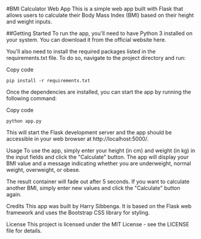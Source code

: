 #BMI Calculator Web App
This is a simple web app built with Flask that allows users to calculate their Body Mass Index (BMI) based on their height and weight inputs.

##Getting Started
To run the app, you'll need to have Python 3 installed on your system. You can download it from the official website here.

You'll also need to install the required packages listed in the requirements.txt file. To do so, navigate to the project directory and run:

Copy code
```
pip install -r requirements.txt
```
Once the dependencies are installed, you can start the app by running the following command:

Copy code
```
python app.py
```
This will start the Flask development server and the app should be accessible in your web browser at http://localhost:5000/.

Usage
To use the app, simply enter your height (in cm) and weight (in kg) in the input fields and click the "Calculate" button. The app will display your BMI value and a message indicating whether you are underweight, normal weight, overweight, or obese.

The result container will fade out after 5 seconds. If you want to calculate another BMI, simply enter new values and click the "Calculate" button again.

Credits
This app was built by Harry Sibbenga. It is based on the Flask web framework and uses the Bootstrap CSS library for styling.

License
This project is licensed under the MIT License - see the LICENSE file for details.